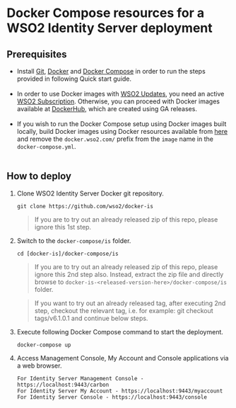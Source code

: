 # Docker Compose resources for a WSO2 Identity Server deployment

## Prerequisites

 * Install [Git](https://git-scm.com/book/en/v2/Getting-Started-Installing-Git), [Docker](https://www.docker.com/get-docker)
   and [Docker Compose](https://docs.docker.com/compose/install/#install-compose) in order to run the steps provided in following Quick start guide. <br><br>
 * In order to use Docker images with [WSO2 Updates](https://wso2.com/updates), you need an active [WSO2 Subscription](https://wso2.com/subscription).
   Otherwise, you can proceed with Docker images available at [DockerHub](https://hub.docker.com/u/wso2/), which are created using GA releases.<br><br>
 * If you wish to run the Docker Compose setup using Docker images built locally, build Docker images using Docker resources available from [here](../../dockerfiles/)
   and remove the `docker.wso2.com/` prefix from the `image` name in the `docker-compose.yml`. <br><br>
   
## How to deploy

  1. Clone WSO2 Identity Server Docker git repository.
  
     ```
     git clone https://github.com/wso2/docker-is
     ```
     
     > If you are to try out an already released zip of this repo, please ignore this 1st step.

  2. Switch to the `docker-compose/is` folder.
  
     ```
     cd [docker-is]/docker-compose/is
     ```
     
     > If you are to try out an already released zip of this repo, please ignore this 2nd step also. 
      Instead, extract the zip file and directly browse to `docker-is-<released-version-here>/docker-compose/is` folder. 
     
     > If you want to try out an already released tag, after executing 2nd step, checkout the relevant tag, 
      i.e. for example: git checkout tags/v6.1.0.1 and continue below steps.

  3. Execute following Docker Compose command to start the deployment.
  
     ```
     docker-compose up
     ```
     
  4. Access Management Console, My Account and Console applications via a web browser.

     ```
     For Identity Server Management Console - https://localhost:9443/carbon
     For Identity Server My Account - https://localhost:9443/myaccount
     For Identity Server Console - https://localhost:9443/console
     ```
